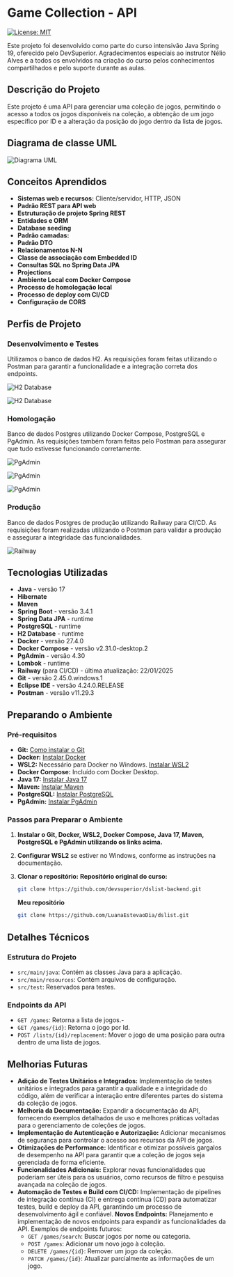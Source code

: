 # Game Collection - API
[![License: MIT](https://img.shields.io/badge/License-MIT-yellow.svg)](https://github.com/LuanaEstevaoDia/dslist/blob/main/LICENSE)




Este projeto foi desenvolvido como parte do curso intensivão Java Spring 19, oferecido pelo DevSuperior. Agradecimentos especiais ao instrutor Nélio Alves e a todos os envolvidos na criação do curso pelos conhecimentos compartilhados e pelo suporte durante as aulas.



## Descrição do Projeto
Este projeto é uma API para gerenciar uma coleção de jogos, permitindo o acesso a todos os jogos disponíveis na coleção, a obtenção de um jogo específico por ID e a alteração da posição do jogo dentro da lista de jogos.

## Diagrama de classe UML


![Diagrama UML](./assets/GameCollectionUML.png)

## Conceitos Aprendidos

- **Sistemas web e recursos:** Cliente/servidor, HTTP, JSON
- **Padrão REST para API web**
- **Estruturação de projeto Spring REST**
- **Entidades e ORM**
- **Database seeding**
- **Padrão camadas:** 
- **Padrão DTO**
- **Relacionamentos N-N**
- **Classe de associação com Embedded ID**
- **Consultas SQL no Spring Data JPA**
- **Projections**
- **Ambiente Local com Docker Compose**
- **Processo de homologação local**
- **Processo de deploy com CI/CD**
- **Configuração de CORS**

## Perfis de Projeto

### Desenvolvimento e Testes

Utilizamos o banco de dados H2. As requisições foram feitas utilizando o Postman para garantir a funcionalidade e a integração correta dos endpoints.

![H2 Database](./assets/testdb-H2.png)


![H2 Database](./assets/postman.png)


### Homologação

Banco de dados Postgres utilizando Docker Compose, PostgreSQL e PgAdmin. As requisições também foram feitas pelo Postman para assegurar que tudo estivesse funcionando corretamente.


![PgAdmin](./assets/TableGamePgAdmin.png)

![PgAdmin](./assets/TableGameListPgAdmin.png)

![PgAdmin](./assets/TableBelongingPgAdmin.png)


### Produção

Banco de dados Postgres de produção utilizando Railway para CI/CD. As requisições foram realizadas utilizando o Postman para validar a produção e assegurar a integridade das funcionalidades. 


![Railway](./assets/ConfigCORSRailway.png)




## Tecnologias Utilizadas

- **Java** - versão 17
- **Hibernate** 
- **Maven** 
- **Spring Boot** - versão 3.4.1
- **Spring Data JPA** - runtime
- **PostgreSQL** - runtime
- **H2 Database** - runtime
- **Docker** - versão 27.4.0
- **Docker Compose** - versão v2.31.0-desktop.2
- **PgAdmin** - versão 4.30
- **Lombok** - runtime
- **Railway** (para CI/CD) - última atualização: 22/01/2025
- **Git** - versão 2.45.0.windows.1
- **Eclipse IDE** - versão 4.24.0.RELEASE
- **Postman** - versão v11.29.3

## Preparando o Ambiente

### Pré-requisitos

- **Git:** [Como instalar o Git](https://git-scm.com/book/en/v2/Getting-Started-Installing-Git)
- **Docker:** [Instalar Docker](https://www.docker.com/get-started)
- **WSL2:** Necessário para Docker no Windows. [Instalar WSL2](https://docs.microsoft.com/en-us/windows/wsl/install)
- **Docker Compose:** Incluído com Docker Desktop.
- **Java 17:** [Instalar Java 17](https://www.oracle.com/java/technologies/javase-jdk17-downloads.html)
- **Maven:** [Instalar Maven](https://maven.apache.org/install.html)
- **PostgreSQL:** [Instalar PostgreSQL](https://www.postgresql.org/download/)
- **PgAdmin:** [Instalar PgAdmin](https://www.pgadmin.org/download/)

### Passos para Preparar o Ambiente

1. **Instalar o Git, Docker, WSL2, Docker Compose, Java 17, Maven, PostgreSQL e PgAdmin utilizando os links acima.**
2. **Configurar WSL2** se estiver no Windows, conforme as instruções na documentação.

3. **Clonar o repositório:**
**Repositório original do curso:**
     ```bash
    git clone https://github.com/devsuperior/dslist-backend.git

    ```
    **Meu repositório**

    ```bash
    git clone https://github.com/LuanaEstevaoDia/dslist.git
   ````


## Detalhes Técnicos

### Estrutura do Projeto

- `src/main/java`: Contém as classes Java para a aplicação.
- `src/main/resources`: Contém arquivos de configuração.
- `src/test`: Reservados para testes.

### Endpoints da API

- `GET /games`: Retorna a lista de jogos.- 
- `GET /games/{id}`: Retorna o jogo por Id.
- `POST /lists/{id}/replacement`: Mover o jogo de uma posição para outra dentro de uma lista de jogos.


## Melhorias Futuras

- **Adição de Testes Unitários e Integrados:** Implementação de testes unitários e integrados para garantir a qualidade e a integridade do código, além de verificar a interação entre diferentes partes do sistema da coleção de jogos.
- **Melhoria da Documentação:** Expandir a documentação da API, fornecendo exemplos detalhados de uso e melhores práticas voltadas para o gerenciamento de coleções de jogos.
- **Implementação de Autenticação e Autorização:** Adicionar mecanismos de segurança para controlar o acesso aos recursos da API de jogos.
- **Otimizações de Performance:** Identificar e otimizar possíveis gargalos de desempenho na API para garantir que a coleção de jogos seja gerenciada de forma eficiente.
- **Funcionalidades Adicionais:** Explorar novas funcionalidades que poderiam ser úteis para os usuários, como recursos de filtro e pesquisa avançada na coleção de jogos.
- **Automação de Testes e Build com CI/CD:** Implementação de pipelines de integração contínua (CI) e entrega contínua (CD) para automatizar testes, build e deploy da API, garantindo um processo de desenvolvimento ágil e confiável.
 **Novos Endpoints:** Planejamento e implementação de novos endpoints para expandir as funcionalidades da API. Exemplos de endpoints futuros:
  - `GET /games/search`: Buscar jogos por nome ou categoria.
  - `POST /games`: Adicionar um novo jogo à coleção.
  - `DELETE /games/{id}`: Remover um jogo da coleção.
  - `PATCH /games/{id}`: Atualizar parcialmente as informações de um jogo.


